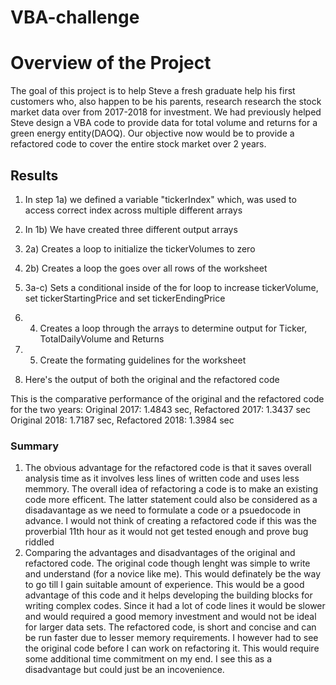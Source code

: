 # VBA-challenge
# Overview of the Project

The goal of this project is to help Steve a fresh graduate help his first customers who, also happen to be his parents, research research the stock market data over from 2017-2018 for investment. 
We had previously helped Steve design a VBA code to provide data for total volume and returns for a green energy entity(DAOQ). Our objective now would be to provide a refactored code to cover the entire stock market over 2 years.

## Results

1. In step 1a) we defined a variable "tickerIndex" which, was used to access correct index across multiple different arrays

2. In 1b) We have created three different output arrays

3. 2a) Creates a loop to initialize the tickerVolumes to zero

4. 2b) Creates a loop the goes over all rows of the worksheet

5. 3a-c) Sets a conditional inside of the for loop to increase tickerVolume, set tickerStartingPrice and set tickerEndingPrice

6. 4) Creates a loop through the arrays to determine output for Ticker, TotalDailyVolume and Returns

7. 5) Create the formating guidelines for the worksheet

8. Here's the output of both the original and the refactored code


This is the comparative performance of the original and the refactored code for the two years:
Original 2017: 1.4843 sec, Refactored 2017: 1.3437 sec
Original 2018: 1.7187 sec, Refactored 2018: 1.3984 sec 

### Summary
1.  The obvious advantage for the refactored code is that it saves overall analysis time as it involves less lines of written code and uses less memmory. The overall idea of refactoring a code is to make an existing code more efficent. The latter statement could also be considered as a disadavantage as we need to formulate a code or a psuedocode in advance. I would not think of creating a refactored code if this was the proverbial 11th hour as it would not get tested enough and prove bug riddled
2. Comparing the advantages and disadvantages of the original and refactored code. 
    The original code though lenght was simple to write and understand (for a novice like me). This would definately be the way to go till I gain suitable amount of experience. This would be a good advantage of this code and it helps developing the building blocks for writing complex codes. Since it had a lot of code lines it would be slower and would required a good memory investment and would not be ideal for larger data sets. 
    The refactored code, is short and concise and can be run faster due to lesser memory requirements. I however had to see the original code before I can work on refactoring it. This would require some additional time commitment on my end. I see this as a disadvantage but could just be an incovenience. 



